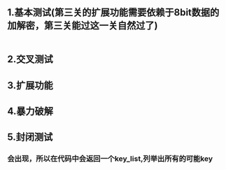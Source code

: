 ## 1.基本测试(第三关的扩展功能需要依赖于8bit数据的加解密，第三关能过这一关自然过了)
![]()
## 2.交叉测试

## 3.扩展功能

## 4.暴力破解

## 5.封闭测试
### 会出现，所以在代码中会返回一个key_list,列举出所有的可能key

